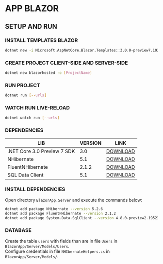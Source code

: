 # APP BLAZOR

## SETUP AND RUN

### INSTALL TEMPLATES BLAZOR

```sh
dotnet new -i Microsoft.AspNetCore.Blazor.Templates::3.0.0-preview7.19365.7
```

### CREATE PROJECT CLIENT-SIDE AND SERVER-SIDE

```sh
dotnet new blazorhosted -o [ProjectName]
```

### RUN PROJECT

```sh
dotnet run [--urls]
```

### WATCH RUN LIVE-RELOAD

```sh
dotnet watch run [--urls]
```

### DEPENDENCIES

| LIB                         | VERSION | LINK                                                                                     |
| --------------------------- | ------- | ---------------------------------------------------------------------------------------- |
| .NET Core 3.0 Preview 7 SDK | 3.0     | [DOWNLOAD](https://dotnet.microsoft.com/download/dotnet-core/3.0)                        |
| NHibernate                  | 5.1     | [DOWNLOAD](https://www.nuget.org/packages/NHibernate/)                                   |
| FluentNHibernate            | 2.1.2   | [DOWNLOAD](https://www.nuget.org/packages/FluentNHibernate/)                             |
| SQL Data Client             | 5.1     | [DOWNLOAD](https://www.nuget.org/packages/System.Data.SqlClient/4.8.0-preview2.19523.17) |

### INSTALL DEPENDENCIES

Open directory `BlazorApp.Server` and execute the commands below:

```sh
dotnet add package NHibernate --version 5.2.6
dotnet add package FluentNHibernate --version 2.1.2
dotnet add package System.Data.SqlClient --version 4.8.0-preview2.19523.17
```

### DATABASE

Create the table `users` with fields than are in file `Users` in `BlazorApp/Server/Models/Users`.  
Configure credentials in file `NHIbernateHelpers.cs` in `BlazorApp/Server/Models/`.